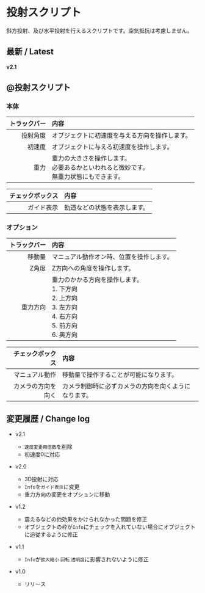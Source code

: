 # 投射スクリプト

斜方投射、及び水平投射を行えるスクリプトです。空気抵抗は考慮しません。

## 最新 / Latest

**v2.1**

## @投射スクリプト

### 本体

| トラックバー | 内容 |
| -: | :- |
| 投射角度 | オブジェクトに初速度を与える方向を操作します。 |
| 初速度 | オブジェクトに与える初速度を操作します。 |
| 重力 | 重力の大きさを操作します。<br>必要あるかといわれると微妙です。<br>無重力状態にもできます。 |

| チェックボックス | 内容 |
| -: | :- |
| ガイド表示 | 軌道などの状態を表示します。 |

### オプション

| トラックバー | 内容 |
| -: | :- |
| 移動量 | マニュアル動作オン時、位置を操作します。 |
| Z角度 | Z方向への角度を操作します。 |
| 重力方向 | 重力のかかる方向を操作します。<br>1. 下方向<br>2. 上方向<br>3. 左方向<br>4. 右方向<br>5. 前方向<br>6. 奥方向 |

| チェックボックス | 内容 |
| -: | :- |
| マニュアル動作 | 移動量で操作することが可能になります。 |
| カメラの方向を向く | カメラ制御時に必ずカメラの方向を向くようになります。 |

## 変更履歴 / Change log

- v2.1
   - `速度変更用倍数`を削除
   - 初速度0に対応

- v2.0
   - 3D投射に対応
   - `Info`を`ガイド表示`に変更
   - 重力方向の変更をオプションに移動

- v1.2
   - 震えるなどの他効果をかけられなかった問題を修正
   - オブジェクトの枠が`Info`にチェックを入れていない場合にオブジェクトに追従するように修正

- v1.1
   - `Info`が`拡大縮小` `回転` `透明度`に影響されないように修正

- v1.0
   - リリース

